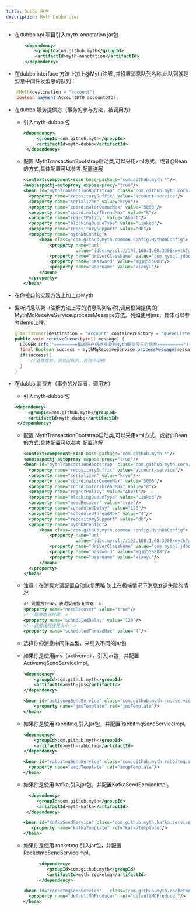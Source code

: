 ```yaml
---
title: Dubbo 用户
description: Myth Dubbo User
---
```


* 在dubbo api 项目引入myth-annotation jar包

```xml
       <dependency>
           <groupId>com.github.myth</groupId>
           <artifactId>myth-annotation</artifactId>
       </dependency>
```

* 在dubbo interface 方法上加上@Myth注解 ,并设置消息队列名称,此队列就是消息中间件发消息的队列：

```java
    @Myth(destination = "account")
    boolean payment(AccountDTO accountDTO);   
```

* 在dubbo 服务提供方（事务的参与方法，被调用方）

  * 引入myth-dubbo 包
      ```xml
      <dependency>
           <groupId>com.github.myth</groupId>
           <artifactId>myth-dubbo</artifactId>
       </dependency>
     ```
  * 配置 MythTransactionBootstrap启动类,可以采用xml方式，或者@Bean的方式,具体配置可以参考:[配置详解](https://github.com/yu199195/myth/wiki/Configuration)

    ```xml
    <context:component-scan base-package="com.github.myth.*"/>
    <aop:aspectj-autoproxy expose-proxy="true"/>
    <bean id="mythTransactionBootstrap" class="com.github.myth.core.bootstrap.MythTransactionBootstrap">
      <property name="repositorySuffix" value="account-service"/>
      <property name="serializer" value="kryo"/>
      <property name="coordinatorQueueMax" value="5000"/>
      <property name="coordinatorThreadMax" value="8"/>
      <property name="rejectPolicy" value="Abort"/>
      <property name="blockingQueueType" value="Linked"/>
      <property name="repositorySupport" value="db"/>
      <property name="mythDbConfig">
          <bean class="com.github.myth.common.config.MythDbConfig">
              <property name="url"
                        value="jdbc:mysql://192.168.1.68:3306/myth?useUnicode=true&amp;characterEncoding=utf8"/>
              <property name="driverClassName" value="com.mysql.jdbc.Driver"/>
              <property name="password" value="Wgj@555888"/>
              <property name="username" value="xiaoyu"/>
          </bean>
      </property>
    </bean>
    ```
* 在你接口的实现方法上加上@Myth

* 监听消息队列（注解方法上写的消息队列名称),调用框架提供       的MythMqReceiveService.processMessage方法。列如使用jms，具体可以参考demo工程。

     ```java
     @JmsListener(destination = "account",containerFactory = "queueListenerContainerFactory")
     public void receiveQueue(byte[] message) {
       LOGGER.info("=========扣减账户信息接收到Myth框架传入的信息==========");
       final Boolean success = mythMqReceiveService.processMessage(message);
       if(success){
           //消费成功，消息出队列，否则不消费
       }
   }
   ```

* 在dubbo 消费方（事务的发起者，调用方）

   * 引入myth-dubbo 包
    ```xml
    <dependency>
         <groupId>com.github.myth</groupId>
         <artifactId>myth-dubbo</artifactId>
     </dependency>
    ```

   * 配置 MythTransactionBootstrap启动类,可以采用xml方式，或者@Bean的方式,具体配置可以参考:[配置详解](https://github.com/yu199195/myth/wiki/Configuration)
     ```xml
     <context:component-scan base-package="com.github.myth.*"/>
     <aop:aspectj-autoproxy expose-proxy="true"/>
     <bean id="mythTransactionBootstrap" class="com.github.myth.core.bootstrap.MythTransactionBootstrap">
       <property name="repositorySuffix" value="account-service"/>
       <property name="serializer" value="kryo"/>
       <property name="coordinatorQueueMax" value="5000"/>
       <property name="coordinatorThreadMax" value="8"/>
       <property name="rejectPolicy" value="Abort"/>
       <property name="blockingQueueType" value="Linked"/>
       <property name="needRecover" value="true"/>
       <property name="scheduledDelay" value="120"/>
       <property name="scheduledThreadMax" value="4"/>
       <property name="repositorySupport" value="db"/>
       <property name="mythDbConfig">
           <bean class="com.github.myth.common.config.MythDbConfig">
               <property name="url"
                         value="jdbc:mysql://192.168.1.68:3306/myth?useUnicode=true&amp;characterEncoding=utf8"/>
               <property name="driverClassName" value="com.mysql.jdbc.Driver"/>
               <property name="password" value="Wgj@555888"/>
               <property name="username" value="xiaoyu"/>
           </bean>
       </property>
     </bean>
     ```
   * 注意：在消费方请配置自动恢复策略:防止在极端情况下消息发送失败的情况
     ```xml
     <!-设置为true，表明采用恢复策略-->
     <property name="needRecover" value="true"/>
     <!--调度延迟时间-->
     <property name="scheduledDelay" value="120"/>
     <!--调度线程线程大小-->
     <property name="scheduledThreadMax" value="4"/>
     ```
   * 选择你的消息中间件类型，来引入不同的jar包

    *  如果你是使用jms（activemq），引入jar包，并配置ActivemqSendServiceImpl。
       ```xml
       <dependency>
           <groupId>com.github.myth</groupId>
           <artifactId>myth-jms</artifactId>
       </dependency>
       ```
       ```xml
       <bean id="activemqSendService" class="com.github.myth.jms.service.ActivemqSendServiceImpl">    
           <property name="jmsTemplate" ref="jmsTemplate"/>
       </bean>
       ```
    *  如果你是使用 rabbitmq,引入jar包，并配置RabbitmqSendServiceImpl。

          ```xml
          <dependency>
              <groupId>com.github.myth</groupId>
              <artifactId>myth-rabbitmq</artifactId>
          </dependency>
   
          ```
          ```xml
          <bean id="rabbitmqSendService" class="com.github.myth.rabbitmq.service.RabbitmqSendServiceImpl">
            <property name="amqpTemplate" ref="amqpTemplate"/>
         </bean>
         ```
    *  如果你是使用 kafka,引入jar包，并配置KafkaSendServiceImpl。

        ```xml
          <dependency>
             <groupId>com.github.myth</groupId>
             <artifactId>myth-kafka</artifactId>
         </dependency>
        ```
        ```xml
        <bean id="KafkaSendService" class="com.github.myth.kafka.service.KafkaSendServiceImpl" >
           <property name="kafkaTemplate" ref="kafkaTemplate"/>
        </bean>      
        ```

    *  如果你是使用 rocketmq,引入jar包，并配置RocketmqSendServiceImpl。
   
        ```xml
              <dependency>
                 <groupId>com.github.myth</groupId>
                 <artifactId>myth-rocketmq</artifactId>
              </dependency>
        ```

        ```xml
        <bean id="rocketmqSendService"   class="com.github.myth.rocketmq.service.RocketmqSendServiceImpl">
          <property name="defaultMQProducer" ref="defaultMQProducer"/>
        </bean>    
        ```
